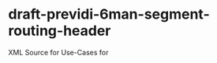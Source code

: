 draft-previdi-6man-segment-routing-header
=======================================
XML Source for Use-Cases for 
